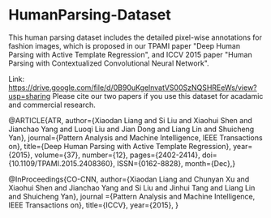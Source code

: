 # HumanParsing-Dataset

This human parsing dataset includes the detailed pixel-wise annotations for fashion images, which is proposed in our TPAMI paper 
"Deep Human Parsing with Active Template Regression", and ICCV 2015 paper "Human Parsing with Contextualized Convolutional Neural Network".

Link: https://drive.google.com/file/d/0B90uKgelnvatVS00SzNQSHREeWs/view?usp=sharing
Please cite our two papers if you use this dataset for  acadamic and commercial research. 


@ARTICLE{ATR, 
author={Xiaodan Liang and Si Liu and Xiaohui Shen and Jianchao Yang and Luoqi Liu and Jian Dong and Liang Lin and Shuicheng Yan}, 
journal={Pattern Analysis and Machine Intelligence, IEEE Transactions on}, 
title={Deep Human Parsing with Active Template Regression}, 
year={2015}, 
volume={37}, 
number={12}, 
pages={2402-2414}, 
doi={10.1109/TPAMI.2015.2408360}, 
ISSN={0162-8828}, 
month={Dec},}

@InProceedings{CO-CNN, 
author={Xiaodan Liang and Chunyan Xu and Xiaohui Shen and Jianchao Yang and Si Liu and  Jinhui Tang and Liang Lin and Shuicheng Yan}, 
journal ={Pattern Analysis and Machine Intelligence, IEEE Transactions on}, 
title={ICCV}, 
year={2015}, }
